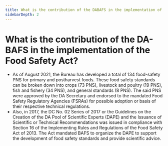 ```yaml
---
title: What is the contribution of the DABAFS in the implementation of the Food Safety Act?
sidebarDepth: 2
---
```


# What is the contribution of the DA-BAFS in the implementation of the Food Safety Act?


 - As of August 2021, the Bureau has developed a total of 134 food-safety PNS for primary and postharvest foods. These food safety standards can be broken down into crops (73 PNS), livestock and poultry (19 PNS), fish and fishery (34 PNS), and general standards (8 PNS). The said PNS were approved by the DA Secretary and endorsed to the mandated Food Safety Regulatory Agencies (FSRAs) for possible adoption or basis of their respective technical regulations.
 - Also, in 2017, the DC No. 02 Series of 2017 or the Guidelines on the Creation of the DA Pool of Scientific Experts (DAPE) and the Issuance of Scientific or Technical Recommendations was issued in compliance with Section 16 of the Implementing Rules and Regulations of the Food Safety Act of 2013. The Act mandated BAFS to organize the DAPE to support the development of food safety standards and provide scientific advice.
